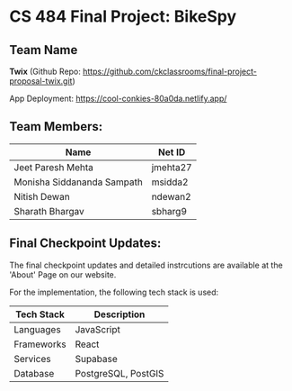 # CS 484 Final Project: BikeSpy
## Team Name
**Twix** (Github Repo: https://github.com/ckclassrooms/final-project-proposal-twix.git)

App Deployment: https://cool-conkies-80a0da.netlify.app/

## Team Members:
| Name                            | Net ID   |
| ------------------------------- | -------- |
| Jeet Paresh Mehta               | jmehta27 |
| Monisha Siddananda Sampath      | msidda2  |
| Nitish Dewan                    | ndewan2  |
| Sharath Bhargav                 | sbharg9  |

## Final Checkpoint Updates:
The final checkpoint updates and detailed instrcutions are available at the 'About' Page on our website.

For the implementation, the following tech stack is used:

| Tech Stack   | Description |
| -----------  | ----------- |
| Languages    | JavaScript  |
| Frameworks   | React       |
| Services     | Supabase    |
| Database     | PostgreSQL, PostGIS|
